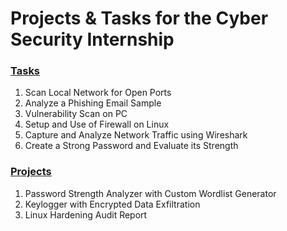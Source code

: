 # Projects & Tasks for the Cyber Security Internship

### [Tasks]([url](https://github.com/MagnusNazareth/elevate-labs-internship/tree/main/tasks))

1. Scan Local Network for Open Ports
2. Analyze a Phishing Email Sample
3. Vulnerability Scan on PC
4. Setup and Use of Firewall on Linux
5. Capture and Analyze Network Traffic using Wireshark
6. Create a Strong Password and Evaluate its Strength

### [Projects]([url](https://github.com/MagnusNazareth/elevate-labs-internship/tree/main/projects))

1. Password Strength Analyzer with Custom Wordlist Generator
2. Keylogger with Encrypted Data Exfiltration
3. Linux Hardening Audit Report
